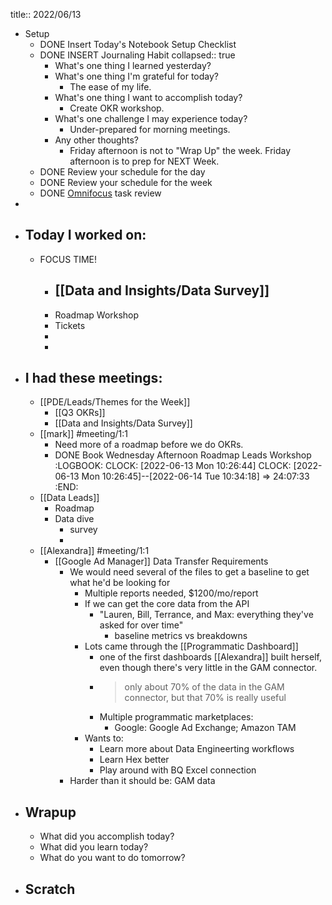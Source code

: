 title:: 2022/06/13

- Setup
	- DONE Insert Today's Notebook Setup Checklist
	- DONE INSERT Journaling Habit
	  collapsed:: true
		- What's one thing I learned yesterday?
		- What's one thing I'm grateful for today?
			- The ease of my life.
		- What's one thing I want to accomplish today?
			- Create OKR workshop.
		- What's one challenge I may experience today?
			- Under-prepared for morning meetings.
		- Any other thoughts?
			- Friday afternoon is not to "Wrap Up" the week. Friday afternoon is to prep for NEXT Week.
	- DONE Review your schedule for the day
	- DONE Review your schedule for the week
	- DONE [Omnifocus](omnifocus://) task review
-
- ## Today I worked on:
	- FOCUS TIME!
		- [[Data and Insights/Data Survey]]
			-
		- Roadmap Workshop
		- Tickets
		-
		-
- ## I had these meetings:
	- [[PDE/Leads/Themes for the Week]]
		- [[Q3 OKRs]]
		- [[Data and Insights/Data Survey]]
	- [[mark]] #meeting/1:1
		- Need more of a roadmap before we do OKRs.
		- DONE Book Wednesday Afternoon Roadmap Leads Workshop
		  :LOGBOOK:
		  CLOCK: [2022-06-13 Mon 10:26:44]
		  CLOCK: [2022-06-13 Mon 10:26:45]--[2022-06-14 Tue 10:34:18] =>  24:07:33
		  :END:
	- [[Data Leads]]
		- Roadmap
		- Data dive
			- survey
			-
	- [[Alexandra]] #meeting/1:1
		- [[Google Ad Manager]] Data Transfer Requirements
			- We would need several of the files to get a baseline to get what he'd be looking for
				- Multiple reports needed, $1200/mo/report
				- If we can get the core data from the API
					- "Lauren, Bill, Terrance, and Max: everything they've asked for over time"
						- baseline metrics vs breakdowns
				- Lots came through the [[Programmatic Dashboard]]
					- one of the first dashboards [[Alexandra]] built herself, even though there's very little in the GAM connector.
					- > only about 70% of the data in the GAM connector, but that 70% is really useful
					- Multiple programmatic marketplaces:
						- Google: Google Ad Exchange; Amazon TAM
				- Wants to:
					- Learn more about Data Engineerting workflows
					- Learn Hex better
					- Play around with BQ Excel connection
			- Harder than it should be: GAM data
- ## Wrapup
	- What did you accomplish today?
	- What did you learn today?
	- What do you want to do tomorrow?
- ## Scratch